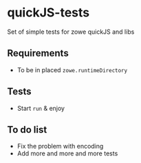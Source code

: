 # quickJS-tests
Set of simple tests for zowe quickJS and libs

## Requirements
* To be in placed `zowe.runtimeDirectory`

## Tests
* Start `run` & enjoy

## To do list
* Fix the problem with encoding
* Add more and more and more tests
